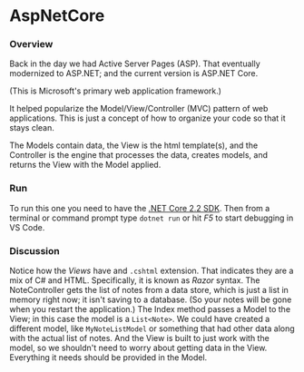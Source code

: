 # AspNetCore

### Overview
Back in the day we had Active Server Pages (ASP).  That eventually modernized to
ASP.NET; and the current version is ASP.NET Core.

(This is Microsoft's primary web application framework.)

It helped popularize the Model/View/Controller (MVC) pattern of web applications.
This is just a concept of how to organize your code so that it stays clean.

The Models contain data, the View is the html template(s), and the Controller is
the engine that processes the data, creates models, and returns the View with the
Model applied.

### Run
To run this one you need to have the [.NET Core 2.2 SDK](https://dotnet.microsoft.com/download).
Then from a terminal or command prompt type `dotnet run` or hit *F5* to start debugging in
VS Code.

### Discussion
Notice how the *Views* have and `.cshtml` extension.  That indicates they are a mix of C# and HTML.
Specifically, it is known as *Razor* syntax.  The NoteController gets the list of notes from a data store, which is just a list in memory right now; it isn't saving to a database.  (So your notes will
be gone when you restart the application.)  The Index method passes a Model to the View; in this
case the model is a `List<Note>`.  We could have created a different model, like `MyNoteListModel`
or something that had other data along with the actual list of notes.  And the View is built to
just work with the model, so we shouldn't need to worry about getting data in the View.
Everything it needs should be provided in the Model.
